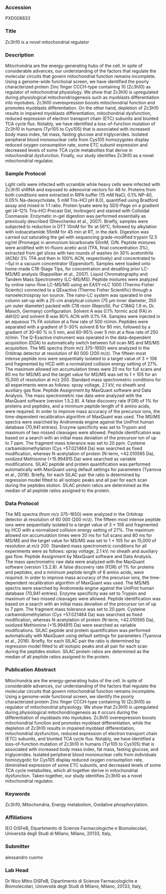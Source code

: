 ### Accession
PXD008833

### Title
Zc3h10 is a novel mitochondrial regulator

### Description
Mitochondria are the energy-generating hubs of the cell. In spite of considerable advances, our understanding of the factors that regulate the molecular circuits that govern mitochondrial function remains incomplete. Using a genome-wide functional screen, we have identified the poorly characterized protein Zinc finger CCCH-type containing 10 (Zc3h10) as regulator of mitochondrial physiology. We show that Zc3h10 is upregulated during physiological mitochondriogenesis such as myoblasts differentiation into myotubes. Zc3h10 overexpression boosts mitochondrial function and promotes myoblasts differentiation. On the other hand, depletion of Zc3h10 results in impaired myoblasts differentiation, mitochondrial dysfunction, reduced expression of electron transport chain (ETC) subunits and blunted TCA cycle flux. Notably, we have identified a loss-of-function mutation of Zc3h10 in humans (Tyr105 to Cys105) that is associated with increased body mass index, fat mass, fasting glucose and triglycerides. Isolated peripheral blood mononuclear cells from Cys105 homozygotes display reduced oxygen consumption rate, some ETC subunit expression and decreased levels of some TCA cycle metabolites that derive in mitochondrial dysfunction. Finally, our study identifies Zc3h10 as a novel mitochondrial regulator.

### Sample Protocol
Light cells were infected with scramble while heavy cells were infected with Zc3h10 shRNA and exposed to adenoviral vectors for 48 hr. Proteins from both conditions were extracted in RIPA buffer (15 mM NaCl, 0.1% NP-40, 0.05% Na-deoxycholate, 5 mM Tris-HCl pH 8.0), quantified using Bradford assay and mixed in 1:1 ratio.  Protein lysate were by SDS-Page on a gradient gel (4–12% Tris–HCl Precast Gel, Invitrogen) and stained with Colloidal Coomassie. Enzymatic in-gel digestion was performed essentially as previously described (Shevchenko et al., 2007). Briefly, samples were subjected to reduction in DTT 10mM for 1hr at 56°C, followed by alkylation with iodoacetamide 55mM for 45 min at RT, in the dark. Digestion was carried out saturating the gel with sequencing grade-modified trypsin 12.5 ng/ml (Promega) in ammonium bicarbonate 50mM, O/N. Peptide mixtures were acidified with tri-fluoro acetic acid (TFA, final concentration 3%), extracted from gel slices with two rounds of washes (in 30% acetonitrile (ACN)/ 3% TFA and then in 100% ACN, respectively) and concentrated to ~5μl in a vacuum concentrator (Eppendorf). Samples were loaded onto home-made C18-Stage Tips, for concentration and desalting prior LC-MS/MS analysis (Rappsilber et al., 2007). Liquid Chromatography and Tandem Mass Spectrometry (LC-MS/MS). Peptide mixtures were analyzed by online nano-flow LC-MS/MS using an EASY-nLC 1000 (Thermo Fisher Scientic) connected to a QExactive (Thermo Fisher Scientific) through a nanoelectrospray ion source. The nano-LC system was operated in one column set-up with a 25-cm analytical column (75 µm inner diameter, 350 µm outer diameter) packed with C18 resin (ReproSil, Pur C18AQ 1.9 m, Dr. Maisch, Germany) configuration. Solvent A was 0.1% formic acid (FA) in ddH2O and solvent B was 80% ACN with 0.1% FA. Samples were injected in an aqueous 1% FA solution at a flow rate of 500 nl/min. Peptides were separated with a gradient of 5–30% solvent B for 90 min, followed by a gradient of 30–60 % in 5 min, and 60–95% over 5 min at a flow rate of 250 nl/min. The Q-Exactive instrument was operated in the data-dependent acquisition (DDA) to automatically switch between full scan MS and MS/MS acquisition. The MS spectra (from m/z 375–1650) were analyzed in the Orbitrap detector at resolution of 60 000 (200 m/z). The fifteen most intense peptide ions were sequentially isolated to a target value of 3 × 106 and fragmented by HCD with a normalized collision energy setting of 27%. The maximum allowed ion accumulation times were 20 ms for full scans and 80 ms for MS/MS and the target value for MS/MS was set to 1 × 105 for an 15,000 of resolution at m/z 200. Standard mass spectrometric conditions for all experiments were as follows: spray voltage, 2.1 kV; no sheath and auxiliary gas flow. Peptide Assignment by MaxQuant software and Data Analysis. The mass spectrometric raw data were analyzed with the MaxQuant software (version 1.5.2.8). A false discovery rate (FDR) of 1% for proteins and peptides, and a minimum peptide length of 6 amino acids, were required. In order to improve mass accuracy of the precursor ions, the time-dependent recalibration algorithm of MaxQuant was used. The MS/MS spectra were searched by Andromeda engine against the UniProt human database (70,941 entries). Enzyme specificity was set to Trypsin and maximum of two missed cleavages were allowed. Peptide identification was based on a search with an initial mass deviation of the precursor ion of up to 7 ppm. The fragment mass tolerance was set to 20 ppm. Cysteine carbamidomethylation (Cys +57.021464 Da) was searched as fixed modification, whereas N-acetylation of protein (N-term, +42.010565 Da), oxidized Methionine (+15.994915 Da) were searched as variable modifications.  SILAC peptide and protein quantification was performed automatically with MaxQuant using default settings for parameters (Tyanova et al., 2016). Briefly, for each SILAC pair the ratio is determined by regression model fitted to all isotopic peaks and all pair for each scan during the peptides elution. SILAC protein ratios are determined as the median of all peptide ratios assigned to the protein.

### Data Protocol
The MS spectra (from m/z 375–1650) were analyzed in the Orbitrap detector at resolution of 60 000 (200 m/z). The fifteen most intense peptide ions were sequentially isolated to a target value of 3 × 106 and fragmented by HCD with a normalized collision energy setting of 27%. The maximum allowed ion accumulation times were 20 ms for full scans and 80 ms for MS/MS and the target value for MS/MS was set to 1 × 105 for an 15,000 of resolution at m/z 200. Standard mass spectrometric conditions for all experiments were as follows: spray voltage, 2.1 kV; no sheath and auxiliary gas flow. Peptide Assignment by MaxQuant software and Data Analysis. The mass spectrometric raw data were analyzed with the MaxQuant software (version 1.5.2.8). A false discovery rate (FDR) of 1% for proteins and peptides, and a minimum peptide length of 6 amino acids, were required. In order to improve mass accuracy of the precursor ions, the time-dependent recalibration algorithm of MaxQuant was used. The MS/MS spectra were searched by Andromeda engine against the UniProt human database (70,941 entries). Enzyme specificity was set to Trypsin and maximum of two missed cleavages were allowed. Peptide identification was based on a search with an initial mass deviation of the precursor ion of up to 7 ppm. The fragment mass tolerance was set to 20 ppm. Cysteine carbamidomethylation (Cys +57.021464 Da) was searched as fixed modification, whereas N-acetylation of protein (N-term, +42.010565 Da), oxidized Methionine (+15.994915 Da) were searched as variable modifications.  SILAC peptide and protein quantification was performed automatically with MaxQuant using default settings for parameters (Tyanova et al., 2016). Briefly, for each SILAC pair the ratio is determined by regression model fitted to all isotopic peaks and all pair for each scan during the peptides elution. SILAC protein ratios are determined as the median of all peptide ratios assigned to the protein.

### Publication Abstract
Mitochondria are the energy-generating hubs of the cell. In spite of considerable advances, our understanding of the factors that regulate the molecular circuits that govern mitochondrial function remains incomplete. Using a genome-wide functional screen, we identify the poorly characterized protein Zinc finger CCCH-type containing 10 (Zc3h10) as regulator of mitochondrial physiology. We show that Zc3h10 is upregulated during physiological mitochondriogenesis as it occurs during the differentiation of myoblasts into myotubes. Zc3h10 overexpression boosts mitochondrial function and promotes myoblast differentiation, while the depletion of Zc3h10 results in impaired myoblast differentiation, mitochondrial dysfunction, reduced expression of electron transport chain (ETC) subunits, and blunted TCA cycle flux. Notably, we have identified a loss-of-function mutation of Zc3h10 in humans (Tyr105 to Cys105) that is associated with increased body mass index, fat mass, fasting glucose, and triglycerides. Isolated peripheral blood mononuclear cells from individuals homozygotic for Cys105 display reduced oxygen consumption rate, diminished expression of some ETC subunits, and decreased levels of some TCA cycle metabolites, which all together derive in mitochondrial dysfunction. Taken together, our study identifies Zc3h10 as a novel mitochondrial regulator.

### Keywords
Zc3h10, Mitochondria, Energy metabolism, Oxidative phosphorylation.

### Affiliations
IEO
DiSFeB, Dipartimento di Scienze Farmacologiche e Biomolecolari, Università degli Studi di Milano, Milano, 20133, Italy,

### Submitter
alessandro cuomo

### Lab Head
Dr Nico Mitro
DiSFeB, Dipartimento di Scienze Farmacologiche e Biomolecolari, Università degli Studi di Milano, Milano, 20133, Italy,



